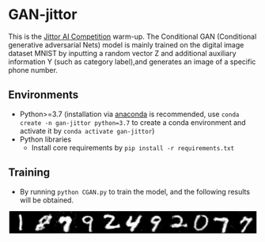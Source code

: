 # GAN-jittor

This is the [Jittor AI Competition](https://www.educoder.net/competitions/index/Jittor-3) warm-up. The Conditional GAN (Conditional generative adversarial Nets) model is mainly trained on the digital image dataset MNIST by inputting a random vector Z and additional auxiliary information Y (such as category label),and generates an image of a specific phone number.

## Environments
* Python>=3.7 (installation via [anaconda](https://www.anaconda.com/distribution/) is recommended, use `conda create -n gan-jittor python=3.7` to create a conda environment and activate it by `conda activate gan-jittor`)
* Python libraries
    * Install core requirements by `pip install -r requirements.txt`

## Training
* By running `python CGAN.py` to train the model, and the following results will be obtained.

<p align="center">
    <img src="https://github.com/haiyangBai/jittor-nju_coder-jittor_Gan/blob/master/result.png" width="500",height="500">
</p>


